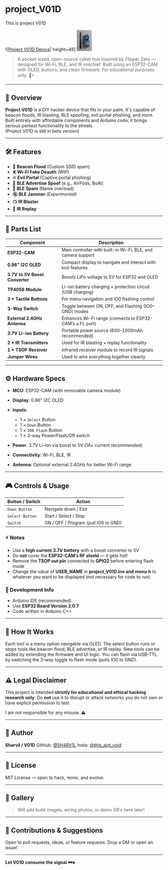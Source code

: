 # project_V01D
This is project V01D

![[Project V01D Device](https://github.com/5H4RV1L/project_V01D/blob/main/Hardware/device.jpg?raw=true)| height=48]
<img src="https://github.com/5H4RV1L/project_V01D/blob/main/Hardware/device.jpg?raw=true" width="48">

> A pocket-sized, open-source cyber tool inspired by Flipper Zero — designed for Wi-Fi, BLE, and IR mischief. Built using an ESP32-CAM with OLED, buttons, and clean firmware. For educational purposes only. 🧠⚡

---

## 🚀 Overview

**Project V01D** is a DIY hacker device that fits in your palm. It's capable of beacon floods, IR blasting, BLE spoofing, evil portal phishing, and more. Built entirely with affordable components and Arduino code, it brings serious pentest functionality to the streets.<br>
(Project V01D is still in beta version)

---

## 🛠 Features

* 📶 **Beacon Flood** (Custom SSID spam)
* ❌ **Wi-Fi Fake Deauth** *(WIP)*
* 🌐 **Evil Portal** (Captive portal phishing)
* 📡 **BLE Advertise Spoof** (e.g., AirPods, BoAt)
* 👻 **BLE Spam** (Name overload)
* 🔇 **BLE Jammer** *(Experimental)*
* 📺 **IR Blaster**
* 🔁 **IR Replay**

---

## 🧩 Parts List

| Component                      | Description                                                  |
| ------------------------------ | ------------------------------------------------------------ |
| **ESP32-CAM**                  | Main controller with built-in Wi-Fi, BLE, and camera support |
| **0.96" I2C OLED**             | Compact display to navigate and interact with tool features  |
| **3.7V to 5V Boost Converter** | Boosts LiPo voltage to 5V for ESP32 and OLED                 |
| **TP4056 Module**              | Li-ion battery charging + protection circuit (USB charging)  |
| **3 × Tactile Buttons**        | For menu navigation and IO0 flashing control                 |
| **3-Way Switch**               | Toggle between ON, OFF, and Flashing (IO0–GND) modes         |
| **External 2.4GHz Antenna**    | Enhances Wi-Fi range (connects to ESP32-CAM’s u.FL port)     |
| **3.7V Li-ion Battery**        | Portable power source (600–1000mAh recommended)              |
| **2 × IR Transmitters**        | Used for IR blasting + replay functionality                  |
| **1 × TSOP Receiver**          | Infrared receiver module to record IR signals                |
| **Jumper Wires**               | Used to wire everything together cleanly                     |

---

## ⚙️ Hardware Specs

* **MCU**: ESP32-CAM (with removable camera module)
* **Display**: 0.96" I2C OLED
* **Inputs**:

  * 1 × `Select` Button
  * 1 × `Down` Button
  * 1 × `IO0 Flash` Button
  * 1 × 3-way Power/Flash/Off switch
* **Power**: 3.7V Li-ion via boost to 5V (1A+ current recommended)
* **Connectivity**: Wi-Fi, BLE, IR
* **Antenna**: Optional external 2.4GHz for better Wi-Fi range

---

## 🎮 Controls & Usage

| Button / Switch | Action                               |
| --------------- | ------------------------------------ |
| `Down Button`   | Navigate down / Exit                 |
| `Select Button` | Start / Select / Stop                |
| `Switch`        | ON / OFF / Program (pull IO0 to GND) |

### ⚡ Notes

* Use a **high current 3.7V battery** with a boost converter to 5V
* Do **not** cover the **ESP32-CAM’s RF shield** — it gets hot!
* Remove the **TSOP out pin** connected to **GPIO2** before entering flash mode
* Change the value of **USER_NAME** in **project_V01D.ino and menu.h** to whatever you want to be displayed (not 
necessary for code to run)
### 🔧 Development Info

* Arduino IDE (recommended)
* Use **ESP32 Board Version 2.0.7**
* Code written in Arduino C++

---

## 🧠 How It Works

Each tool is a menu option navigable via OLED. The select button runs or stops tools like beacon flood, BLE advertise, or IR replay. New tools can be added by extending the firmware and UI logic. You can flash via USB-TTL by switching the 3-way toggle to flash mode (pulls IO0 to GND).

---

## ⚠️ Legal Disclaimer

This project is intended **strictly for educational and ethical hacking research only**. Do **not** use it to disrupt or attack networks you do not own or have explicit permission to test.

I am not responsible for any misuse. ⚠️

---

## 👤 Author

**Sharvil / V01D**
GitHub: [@5H4RV1L](https://github.com/5H4RV1L)
Insta: [@this\_aint\_void](https://instagram.com/this_aint_void)

---

## 📄 License

MIT License — open to hack, remix, and evolve.

---

## 📸 Gallery

> Will add build images, wiring photos, or demo GIFs here later!

---

## 💬 Contributions & Suggestions

Open to pull requests, ideas, or feature requests. Drop a DM or open an issue!

---

**Let V01D consume the signal 🕶️💀**
